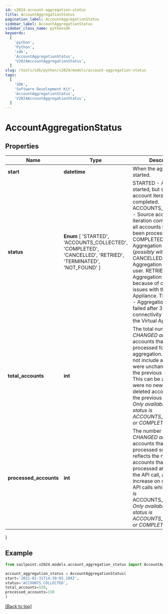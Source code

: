 ```yaml
---
id: v2024-account-aggregation-status
title: AccountAggregationStatus
pagination_label: AccountAggregationStatus
sidebar_label: AccountAggregationStatus
sidebar_class_name: pythonsdk
keywords:
  [
    'python',
    'Python',
    'sdk',
    'AccountAggregationStatus',
    'V2024AccountAggregationStatus',
  ]
slug: /tools/sdk/python/v2024/models/account-aggregation-status
tags:
  [
    'SDK',
    'Software Development Kit',
    'AccountAggregationStatus',
    'V2024AccountAggregationStatus',
  ]
---
```


# AccountAggregationStatus

## Properties

| Name | Type | Description | Notes |
| --- | --- | --- | --- |
| **start** | **datetime** | When the aggregation started. | [optional] |
| **status** | **Enum** [ 'STARTED', 'ACCOUNTS_COLLECTED', 'COMPLETED', 'CANCELLED', 'RETRIED', 'TERMINATED', 'NOT_FOUND' ] | STARTED - Aggregation started, but source account iteration has not completed. ACCOUNTS_COLLECTED - Source account iteration completed, but all accounts have not yet been processed. COMPLETED - Aggregation completed (_possibly with errors_). CANCELLED - Aggregation cancelled by user. RETRIED - Aggregation retried because of connectivity issues with the Virtual Appliance. TERMINATED - Aggregation marked as failed after 3 tries after connectivity issues with the Virtual Appliance. | [optional] |
| **total_accounts** | **int** | The total number of _NEW, CHANGED and DELETED_ accounts that need to be processed for this aggregation. This does not include accounts that were unchanged since the previous aggregation. This can be zero if there were no new, changed or deleted accounts since the previous aggregation. _Only available when status is ACCOUNTS_COLLECTED or COMPLETED._ | [optional] |
| **processed_accounts** | **int** | The number of _NEW, CHANGED and DELETED_ accounts that have been processed so far. This reflects the number of accounts that have been processed at the time of the API call, and may increase on subsequent API calls while the status is ACCOUNTS_COLLECTED. _Only available when status is ACCOUNTS_COLLECTED or COMPLETED._ | [optional] |

}

## Example

```python
from sailpoint.v2024.models.account_aggregation_status import AccountAggregationStatus

account_aggregation_status = AccountAggregationStatus(
start='2021-01-31T14:30:05.104Z',
status='ACCOUNTS_COLLECTED',
total_accounts=520,
processed_accounts=150
)

```

[[Back to top]](#)
